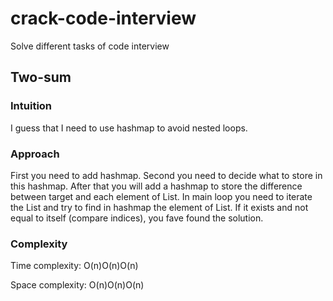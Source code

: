 # crack-code-interview
Solve different tasks of code interview

## Two-sum
### Intuition
I guess that I need to use hashmap to avoid nested loops.

### Approach
First you need to add hashmap.
Second you need to decide what to store in this hashmap.
After that you will add a hashmap to store the difference between target and each element of List.
In main loop you need to iterate the List and try to find in hashmap the element of List. If it exists and not equal to itself (compare indices), you fave found the solution.

### Complexity
Time complexity:
O(n)O(n)O(n)

Space complexity:
O(n)O(n)O(n)